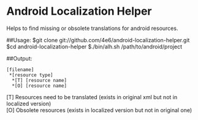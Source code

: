 # Android Localization Helper

Helps to find missing or obsolete translations for android resources.

##Usage: 
    $git clone git://github.com/4e6/android-localization-helper.git
    $cd android-localization-helper
    $./bin/alh.sh /path/to/android/project

##Output:

    [filename]
     *[resource type]
      *[T] [resource name]
      *[O] [resource name]

[T] Resources need to be translated (exists in original xml but not in localized version)  
[O] Obsolete resources (exists in localized version but not in original one)
